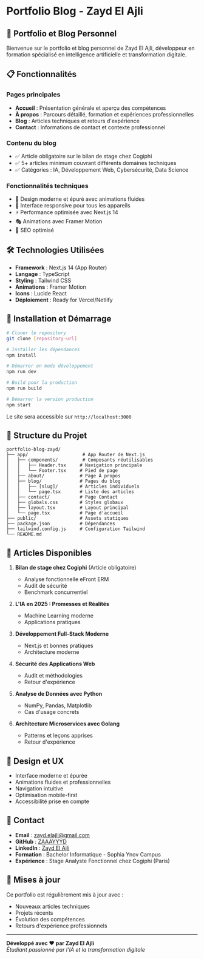 # Portfolio Blog - Zayd El Ajli

## 🚀 Portfolio et Blog Personnel

Bienvenue sur le portfolio et blog personnel de Zayd El Ajli, développeur en formation spécialisé en intelligence artificielle et transformation digitale.

## 📋 Fonctionnalités

### Pages principales
- **Accueil** : Présentation générale et aperçu des compétences
- **À propos** : Parcours détaillé, formation et expériences professionnelles
- **Blog** : Articles techniques et retours d'expérience
- **Contact** : Informations de contact et contexte professionnel

### Contenu du blog
- ✅ Article obligatoire sur le bilan de stage chez Cogiphi
- ✅ 5+ articles minimum couvrant différents domaines techniques
- ✅ Catégories : IA, Développement Web, Cybersécurité, Data Science

### Fonctionnalités techniques
- 🎨 Design moderne et épuré avec animations fluides
- 📱 Interface responsive pour tous les appareils
- ⚡ Performance optimisée avec Next.js 14
- 🎭 Animations avec Framer Motion
- 🎯 SEO optimisé

## 🛠️ Technologies Utilisées

- **Framework** : Next.js 14 (App Router)
- **Langage** : TypeScript
- **Styling** : Tailwind CSS
- **Animations** : Framer Motion
- **Icons** : Lucide React
- **Déploiement** : Ready for Vercel/Netlify

## 🚀 Installation et Démarrage

```bash
# Cloner le repository
git clone [repository-url]

# Installer les dépendances
npm install

# Démarrer en mode développement
npm run dev

# Build pour la production
npm run build

# Démarrer la version production
npm start
```

Le site sera accessible sur `http://localhost:3000`

## 📁 Structure du Projet

```
portfolio-blog-zayd/
├── app/                    # App Router de Next.js
│   ├── components/         # Composants réutilisables
│   │   ├── Header.tsx     # Navigation principale
│   │   └── Footer.tsx     # Pied de page
│   ├── about/             # Page À propos
│   ├── blog/              # Pages du blog
│   │   ├── [slug]/        # Articles individuels
│   │   └── page.tsx       # Liste des articles
│   ├── contact/           # Page Contact
│   ├── globals.css        # Styles globaux
│   ├── layout.tsx         # Layout principal
│   └── page.tsx           # Page d'accueil
├── public/                # Assets statiques
├── package.json           # Dépendances
├── tailwind.config.js     # Configuration Tailwind
└── README.md
```

## 📝 Articles Disponibles

1. **Bilan de stage chez Cogiphi** (Article obligatoire)
   - Analyse fonctionnelle eFront ERM
   - Audit de sécurité
   - Benchmark concurrentiel

2. **L'IA en 2025 : Promesses et Réalités**
   - Machine Learning moderne
   - Applications pratiques

3. **Développement Full-Stack Moderne**
   - Next.js et bonnes pratiques
   - Architecture moderne

4. **Sécurité des Applications Web**
   - Audit et méthodologies
   - Retour d'expérience

5. **Analyse de Données avec Python**
   - NumPy, Pandas, Matplotlib
   - Cas d'usage concrets

6. **Architecture Microservices avec Golang**
   - Patterns et leçons apprises
   - Retour d'expérience

## 🎨 Design et UX

- Interface moderne et épurée
- Animations fluides et professionnelles
- Navigation intuitive
- Optimisation mobile-first
- Accessibilité prise en compte

## 📧 Contact

- **Email** : zayd.elajli@gmail.com
- **GitHub** : [ZAAAYYYD](https://github.com/ZAAAYYYD)
- **LinkedIn** : [Zayd El Ajli](https://www.linkedin.com/in/zayd-el-ajli-769943350/)
- **Formation** : Bachelor Informatique - Sophia Ynov Campus
- **Expérience** : Stage Analyste Fonctionnel chez Cogiphi (Paris)

## 🔄 Mises à jour

Ce portfolio est régulièrement mis à jour avec :
- Nouveaux articles techniques
- Projets récents
- Évolution des compétences
- Retours d'expérience professionnels

---

**Développé avec ❤️ par Zayd El Ajli**  
*Étudiant passionné par l'IA et la transformation digitale*
